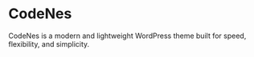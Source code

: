 # CodeNes
CodeNes is a modern and lightweight WordPress theme built for speed, flexibility, and simplicity.
